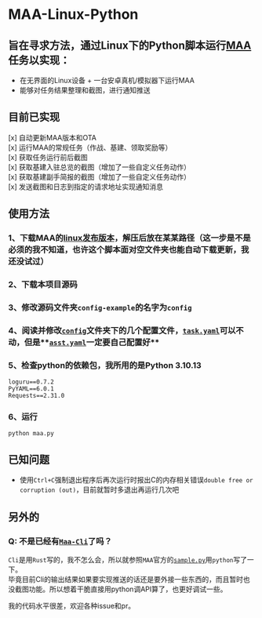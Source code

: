 # MAA-Linux-Python

## 旨在寻求方法，通过Linux下的Python脚本运行[MAA](https://github.com/MaaAssistantArknights/MaaAssistantArknights)任务以实现：
 - 在无界面的Linux设备 + 一台安卓真机/模拟器下运行MAA
 - 能够对任务结果整理和截图，进行通知推送

## 目前已实现
 [x] 自动更新MAA版本和OTA  
 [x] 运行MAA的常规任务（作战、基建、领取奖励等）  
 [x] 获取任务运行前后截图  
 [x] 获取基建入驻总览的截图（增加了一些自定义任务动作）  
 [x] 获取基建副手简报的截图（增加了一些自定义任务动作）  
 [x] 发送截图和日志到指定的请求地址实现通知消息  

## 

## 使用方法
### 1、下载MAA的[linux发布版本](https://github.com/MaaAssistantArknights/MaaAssistantArknights/releases)，解压后放在某某路径（这一步是不是必须的我不知道，也许这个脚本面对空文件夹也能自动下载更新，我还没试过）
### 2、下载本项目源码
### 3、**修改源码文件夹`config-example`的名字为`config`**
### 4、阅读并修改[`config`](./config_example/)文件夹下的几个配置文件，[`task.yaml`](./config_example/task.yaml)可以不动，但是**[`asst.yaml`](./config_example/task.yaml)一定要自己配置好**

###

### 5、检查python的依赖包，我所用的是Python 3.10.13
```
loguru==0.7.2
PyYAML==6.0.1
Requests==2.31.0
```
### 6、运行
```
python maa.py
```


## 已知问题
 - 使用`Ctrl+C`强制退出程序后再次运行时报出C的内存相关错误`double free or corruption (out)`，目前就暂时多退出再运行几次吧
  
    
  

## 另外的
### 	Q: 不是已经有[`Maa-Cli`](https://github.com/MaaAssistantArknights/maa-cli/releases/latest)了吗？
`Cli`是用`Rust`写的，我不怎么会，所以就参照`MAA`官方的[`sample.py`](https://github.com/MaaAssistantArknights/MaaAssistantArknights/blob/dev/src/Python/sample.py)用`python`写了一下。  
毕竟目前Cli的输出结果如果要实现推送的话还是要外接一些东西的，而且暂时也没截图功能。所以想着干脆直接用python调API算了，也更好调试一些。   
  
我的代码水平很差，欢迎各种issue和pr。  
